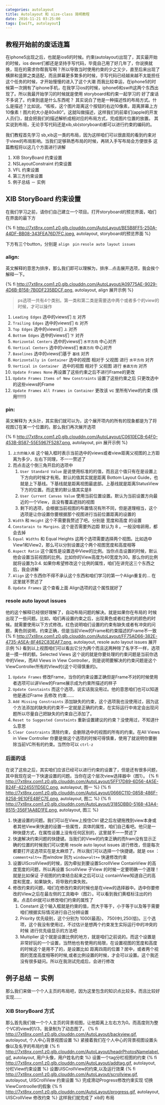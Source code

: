 ```yaml
---
categories: autolayout
title: Autolayout 和 size-class 简明教程
date: 2016-11-21 03:25:00
tags: [swift, autolayout]
---
```



## 教程开始前的废话连篇
在iphone5出现之后，也就是ios6的时候。约束(autolayout)出现了，其实最开始的时候，ios dever们都还是坚持手写代码，毕竟自己用了好几年了，你说换就换，现在的需求你帮我写啊？所以导致当时使用约束的少之又少，直至后来出现了横屏和竖屏之类适配，而且屏幕更多繁多的时候，手写代码已经越来越不太能担任这个任务的时候，才开始慢慢的进入了这个大潮
而我比较幸运，在iphone5的时候第一次拥有了iphone手机，在我学习ios的时候，iphone6和swift这两个东西出现了。所以我最开始学习的时候就是使用 storyboard和约束一起学习的
好了废话不多说了。约束到底是什么东西呢？
其实说白了他是一种描述性的布局方式。什么是描述？比如说。“咳咳，这个图片距离这个按钮的右边10像素，距离屏幕上方10像素！图片的大小是80x80”。这就叫做描述，这样我们的前辈们(apple的开发人员们)，就会把我们的描述解析成相对应的布局方式，完成图片位置的放置。
其实说到布局，无论手写代码还是xib,sb(storyboard)都可以进行约束的编码的。

<!-- more -->

我们教程首先学习 sb,xib这一类的布局，因为这样咱们可以很直观的看到约束对于view的布局影响。当我们足够熟悉布局的时候，再转入手写布局会方便很多
这篇教程将以这几个方面进行讲解
1. XIB StoryBoard 约束设置
2. NSLayoutConstraint 约束设置
3. VFL 约束设置
4. 第三方约束设置
5. 例子总结 － 实例
## XIB StoryBoard 约束设置
在我们学习之前，请你们自己建立一个项目。打开storyboard的预览界面，咱们在界面的最下方

{% fi http://7xt8nx.com1.z0.glb.clouddn.com/AutoLayout/BE5B8FF5-250A-44DF-BB08-343FEA76D7FC.jpeg, autolayout, storyboard的预览界面 %}

下方有三个button，分别是 `align `  `pin`  `resole auto layout issues `

### align:  
英文解释的意思为排序，那么我们即可以理解为，排序…点击展开选项，我会挨个解释一下。

{% fi http://7xt8nx.com1.z0.glb.clouddn.com/AutoLayout/A09775AE-9029-4D6B-B158-7B0DF235BDCF.png, autolayout, align 展开示例 %}

> ps选项一共有4个类别。第一类和第二类是需要选中两个或者多个的view的时候，才可以操作  

1. `Leading Edges` 选中的views们 `左` 对齐
2. `Trailing Edges`  选中的views们 `右` 对齐
3. `Top Edges`  选中的views们 `上` 对齐
4. `Bottom Edges`  选中的views们 `下` 对齐
5. `Horizontal Centers` 选中的views们 `水平方向` 中心对齐
6. `Vertical Centers` 选中的views们  `垂直方向` 中心对齐
7. `Baselines` 选中的views们基于 `基线` 对齐
8. `Horizontally in Container` 选中的视图 相对于 父视图 进行 `水平方向` 对齐
9. `Vertical in Container ` 选中的视图 相对于 父视图 进行 `垂直方向` 对齐
10. `Update Frames None` 再设置了这些约束之后不进行Frame的更改
11. `Update Frames Items of New Constraints` 设置了这些约束之后 只更改选中的这些views的Frame
12. `Update Frames All Frames in Container` 更改该 vc 里所有View的约束 (慎用!!!!!!)        

### pin:
英文解释为 大头针，其实我们就可以为，这个展开项内的所有的现象都是为了将视图订在某一个位置的。那么我们再次展开选项

{% fi http://7xt8nx.com1.z0.glb.clouddn.com/AutoLayout/C0610ECB-64F0-453B-B587-55E5967F5287.png, autolayout, pin 展开示例 %}

1. `上方的输入框` 这个输入框时表示当前选中的views或者view距离父视图的上方距离为多少，左右下同理，不一一赘述了
2. 而点击这个倒三角开启的选项中
	1. `User Standard Value` 是说使用标准的的值，而且这个值只有在是设置上下方向的时候才有用。默认的值其实就是距离 Bottom Layout Guide，也就是上下基线。下基线就是距离视图最底部。上基线就是距离StatusView下方的位置。而这里的默认值其实是8
	2. `User Current Canvas Value` 使用当前位置设置。默认为当前设置方向最近的一个VIew，且没有覆盖遮挡的视图
	3. 剩下的选项，会根据当前视图的布置情况有所不同，但是道理相当，这个选项是让你设置你要根据那个视图进行当前位置距离的设置的
3. `Width` 和 `Height` 这个不需要我赘述了吧。分别是 宽度和高度 的设置
4. `Constarain to Margins`. 这个是否需要外边距 默认为 8 。一般没啥卵用，都会去掉
5. `Equal Widths` 和 Equal Heights 这两个选项需要选择两个视图。比如选中View1和View2，那么可以分别设置这个两个视图宽度和高度相等
6. `Aspect Ratio` 这个属性是设置选中View的比例。当你点击设置的时候，默认他会设置当前视图的比例。比如你的View高度为40宽度为30。那么你的比例就将设置为3:4. 如果你希望修改这个比例的属性，咱们在讲完这三个东西之后，我会讲解
7. `Align` 这个东西你不得不承认这个东西和咱们学习的第一个Align重复的… 在这里就不赘述了
8. `Update Frames` 这个查看上面 Align选项的这个属性就好了

### resole auto layout issues
他的这个解释已经很好理解了，自动布局问题的解决。就是如果你在布局的
时候出现了一些问题。比如，咱们再设置约束之后，出现黄色或者红色的的颜色的时候。就需要使用以下方式修改。红色说明咱们设置的约束有缺失或者有冲突的问题，黄色则说明，约束正确，但是当前View的Frame和约束描述的Frame不一致
{% fi http://7xt8nx.com1.z0.glb.clouddn.com/AutoLayout/FF75AD66-382E-4735-A5EA-8F462C83EAF7.png, autolayout, resole auto layout issues 展开示例 %}
看到以上视图咱们可以看出它分为两个而且这两种除了名字不一样，选项是一摸一样的额。Selected Views 这个说的就是你要处理的约束问题是当前你选中的View，而All Views in View Controller，则是说明要解决的约束问题是这个ViewController所有的VIew的(这个可得慎重的)。

1. `Update Frames` 修改Frame，当你的约束设置正确但是Frame不对的时候使用者选项可以讲View的Frame展示成为约束所描述的样子
2. `Update Constaints` 而这个选项，说实话我没用过。他的意思咱们也可以知道他是通过Frame 去修改 约束……
3. `Add Missing Constraints` 添加缺失的约束，这个选项我也没使用过，因为这个方法添加的缺失的约束不一定就是正确的约束，在实际运行中肯定会出现问题所以尽量自己把缺失的约束自己添加了。
4. `Reset to Suggested Constaints` 重新设置建议的约束？没使用过，不知道什么意思
5. `Clear Constraints` 清除约束，会删除选中的视图的所有的约束。在All Views in View Controller 你要是做这个选项的时候可得慎重，使用了就说明你要删除当前VC所有的约束。当然你可以 `ctrl-z`

### 后面的话
在说了这些之后，其实咱们应该已经可以进行约束的设置了，但是还有很多问题，其中我现在说一下快速设置的问题。当你在这个层次view选择器中（图1）。
{% fi http://7xt8nx.com1.z0.glb.clouddn.com/AutoLayout/5FF17D89-6D56-4A5E-B24F-42245511D5EC.png, autolayout, 图一 %}
{% fi http://7xt8nx.com1.z0.glb.clouddn.com/AutoLayout/0666C110-0858-486F-8258-9E10FE48FC7E.png, autolayout, 图二 %}
{% fi http://7xt8nx.com1.z0.glb.clouddn.com/AutoLayout/3185DBB0-5168-43A4-8515-356F1AA8D1FE.png, autolayout, 图三 %}
1. 快速设置的问题。我们可以在View上按住Ctrl 键之后左键拖拽到view本身或者其他View来快速的设置一些属性，具体的属性，咱们自己看吧。他只是一种快捷方式，在属性设置上没有任何区别的，这里就不一一赘述了
2. 快速解决约束问题的快捷键。当我们的View的约束正确的而fram没有显示正确的位置的时候我们可以使用 resole auto layout issues 进行修改，但是每次都要打开这选项实在是太麻烦了。所以我们可以选择一个快捷键。就是 osx ： `comment+alt+=`  而window 则为 `window+alt+=`  快速修改约束
3. 设置UIScrollView的时候，因为牵扯到要设置ScrollView ContainView 的高度宽度的问题，所以再设置 ScrollView 子View 的时候一定要明确一个道理！  就是比如保证 子视图的约束结合起来之后可以让 containView知道自己的高度和宽度，如果缺失，将导致约束失败。
4. 修改约束的问题，咱们在修改约束的时候也是在view的选择器中。选中你要修改的VIew之后在最左侧的工具箱中（图2）。可以看到我们黄框标注出的约束。点击Edit就可以修改咱们约束的属性了
	1. Constant  这个输入框就是约束的值，而大于等于，小于等于以及等于需要咱们根据实际情况进行自己分辨设置
	2. Priority 优先级别，这个分别为 1000(最高)， 750(中),250(低)。三个选项，这个我没有使用过，不过估计是想两个约束发生实际运行中的冲突的时候 进行优先级显示的方法吧
	3. Multiplier 这个就是设置比例的地方，就是咱们之前说的。而这个设置是非常好玩的一个设置，当然他也有使用的局限，在设置视图的宽度和高度的时候这个是用不了的，是设置比如 距离四周的位置？居中，或者两个视图的宽度高度相等的时候,或者比例设置的时候，才会可以设置。这个我还没有很多疑问。所以在我测试完成后，会进行修改

## 例子总结 － 实例
 那么我们来做一个个人主页的布局吧，因为这里包含的知识点比较多。而且比较好实现……

### XIB StoryBoard 方式
那么首先我们做一个个人主页的背景视图，让他距离上左右方为0。而高度则为整个VC的view的1/3，我录制为了动态图了。
{% fi http://7xt8nx.com1.z0.glb.clouddn.com/AutoLayout/backview.gif, autolayout, 个人中心背景视图设置 %}
紧接着我们在个人中心的背景视图设置头像以及名字的布局约束
{% fi http://7xt8nx.com1.z0.glb.clouddn.com/AutoLayout/headrPhotosNamelabel.gif, autolayout, 用户头像，用户姓名约束 %}
设置一个tag分栏视图的约束
{% fi http://7xt8nx.com1.z0.glb.clouddn.com/AutoLayout/addtag.gif, autolayout, 分栏View约束设置 %}
设置UISCrollView的约束,以及运行效果
{% fi http://7xt8nx.com1.z0.glb.clouddn.com/AutoLayout/scrollview.gif, autolayout, UISCrollView 约束设置 %}
完成滑动Progress修改约束实现 切换ViewControoller的假象
{% fi http://7xt8nx.com1.z0.glb.clouddn.com/AutoLayout/progress.gif, autolayout, UISCrollView 修改约束 %}
这样我们就完成了 xib的 布局
